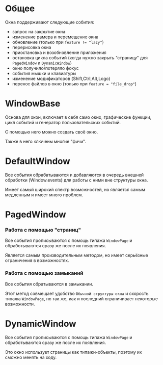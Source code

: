 # Общее

Окна поддерживают следующие собития:
 - запрос на закрытие окна
 - изменение рамера и перемещение окна
 - обновление (только при `feature != "lazy"`)
 - перерисовка окна
 - приостановка и возобновление приложения
 - остановка цикла событий (когда нужно закрыть "страницу" для `PagedWindow` и `DynamicWindow`)
 - окно получило/потеряло фокус
 - события мышки и клавиатуры
 - изменение модификаторов (Shift,Ctrl,Alt,Logo)
 - перенос файлов в окно (только при `feature = "file_drop"`)


# WindowBase

Основа для окон, включает в себя само окно, графические функции,
цикл событий и генератор пользовательских событий.

С помощью него можно создать своё окно.

Также в него ключены многие "фичи".

# DefaultWindow

Все события обрабатываются и добавляются в очередь внешней обработки (Window.events)
для работы с ними вне структуры окна.

Имеет самый широкий спектр возможностей, но является самым медленным и имеет много проблем.



# PagedWindow

### Работа с помощью "страниц"

Все события прописываются с помощь типажа `WindowPage`
и обработываются сразу же после их появления.

Является самым производительным методом, но имеет серьёзные ограничения в возможностях.

### Работа с помощью замыканий

Все события обратываются в замыкании.

Этот метод совмещает удобство `Обычной структуры окна` и скорость типажа `WindowPage`, но так же, как и последний ограничивает некоторые возможности.


# DynamicWindow

Все события прописываются с помощь типажа `WindowPage`
и обработываются сразу же после их появления.

Это окно использует страницы как типажи-объекты, поэтому их сможно менять на ходу.